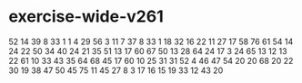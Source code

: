 # exercise-wide-v261
52
14
39
8
33
1
1
4
29
56
3
11
7
37
8
33
1
18
32
16
22
11
27
17
58
76
61
54
14
24
22
50
34
40
24
21
35
51
13
17
60
67
50
13
28
64
24
17
3
24
65
13
12
13
22
61
10
33
43
35
64
68
45
17
60
10
25
31
31
52
4
46
47
54
20
20
68
20
22
30
19
38
47
50
45
75
11
45
27
8
3
17
16
15
19
33
12
43
20
